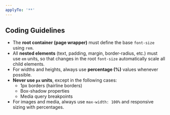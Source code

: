 ```yaml
---
applyTo: '**'
---
```


## Coding Guidelines

- The **root container (page wrapper)** must define the base `font-size` using `rem`.
- All **nested elements** (text, padding, margin, border-radius, etc.) must use `em` units, so that changes in the root `font-size` automatically scale all child elements.
- For widths and heights, always use **percentage (%)** values whenever possible.
- **Never use `px` units**, except in the following cases:
  - 1px borders (hairline borders)
  - Box-shadow properties
  - Media query breakpoints
- For images and media, always use `max-width: 100%` and responsive sizing with percentages.
